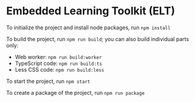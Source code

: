 Embedded Learning Toolkit (ELT)
=======================================================

To initialize the project and install node packages, run `npm install`

To build the project, run `npm run build`; you can also build individual parts only:

- Web worker: `npm run build:worker` 
- TypeScript code: `npm run build:ts`
- Less CSS code: `npm run build:less`

To start the project, run `npm start`

To create a package of the project, run `npm run package`

